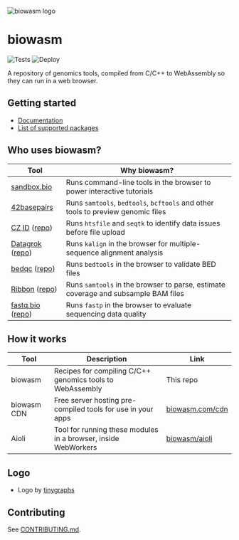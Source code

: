 ![biowasm logo](https://avatars.githubusercontent.com/u/62475458?s=200&v=4)

# biowasm

![Tests](https://github.com/biowasm/biowasm/workflows/Tests/badge.svg)
![Deploy](https://github.com/biowasm/biowasm/workflows/Deploy%20biowasm%20v3/badge.svg)

A repository of genomics tools, compiled from C/C++ to WebAssembly so they can run in a web browser.

## Getting started

* [Documentation](https://biowasm.com/documentation)
* [List of supported packages](https://biowasm.com/cdn)

## Who uses biowasm?    

| Tool | Why biowasm? |
|-|-|
| [sandbox.bio](https://sandbox.bio) | Runs command-line tools in the browser to power interactive tutorials |
| [42basepairs](https://42basepairs.com) | Runs `samtools`, `bedtools`, `bcftools` and other tools to preview genomic files |
| [CZ ID](https://czid.org/) ([repo](https://github.com/chanzuckerberg/czid-web)) | Runs `htsfile` and `seqtk` to identify data issues before file upload |
| [Datagrok](https://datagrok.ai) ([repo](https://github.com/datagrok-ai/public)) | Runs `kalign` in the browser for multiple-sequence alignment analysis |
| [bedqc](https://quinlan-lab.github.io/bedqc) ([repo](https://github.com/quinlan-lab/bedqc)) | Runs `bedtools` in the browser to validate BED files |
| [Ribbon](https://genomeribbon.com) ([repo](https://github.com/MariaNattestad/Ribbon)) | Runs `samtools` in the browser to parse, estimate coverage and subsample BAM files |
| [fastq.bio](https://www.fastq.bio) ([repo](https://github.com/robertaboukhalil/fastq.bio)) | Runs `fastp` in the browser to evaluate sequencing data quality |

## How it works

| Tool | Description | Link |
|-|-|-|
| biowasm | Recipes for compiling C/C++ genomics tools to WebAssembly | This repo |
| biowasm CDN | Free server hosting pre-compiled tools for use in your apps | [biowasm.com/cdn](https://biowasm.com/cdn) |
| Aioli | Tool for running these modules in a browser, inside WebWorkers | [biowasm/aioli](https://github.com/biowasm/aioli) |


## Logo

* Logo by [tinygraphs](https://www.tinygraphs.com/#?name=biowasm&shape=labs%2Fisogrids%2Fhexa&theme=seascape&numcolors=4#tryitout)

## Contributing

See [CONTRIBUTING.md](https://github.com/biowasm/biowasm/blob/main/CONTRIBUTING.md).
